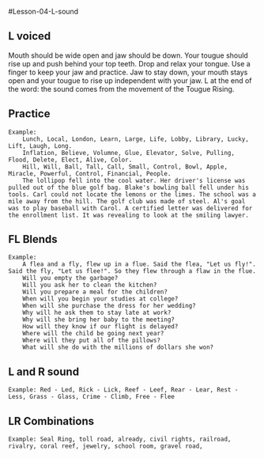 #Lesson-04-L-sound
## L voiced
Mouth should be wide open and jaw should be down. Your tougue should rise up and push behind your top teeth. Drop and relax your tongue. 
Use a finger to keep your jaw and practice.
Jaw to stay down, your mouth stays open and your tougue to rise up independent with your jaw. 
L at the end of the word: the sound comes from the movement of the Tougue Rising.
## Practice
	Example: 
		Lunch, Local, London, Learn, Large, Life, Lobby, Library, Lucky, Lift, Laugh, Long.
		Inflation, Believe, Volumne, Glue, Elevator, Solve, Pulling, Flood, Delete, Elect, Alive, Color.
		Hill, Will, Ball, Tall, Call, Small, Control, Bowl, Apple, Miracle, Powerful, Control, Financial, People.
		The lollipop fell into the cool water. Her driver's license was pulled out of the blue golf bag. Blake's bowling ball fell under his tools. Carl could not locate the lemons or the limes. The school was a mile away from the hill. The golf club was made of steel. Al's goal was to play baseball with Carol. A certified letter was delivered for the enrollment list. It was revealing to look at the smiling lawyer.
## FL Blends
	Example: 
		A flea and a fly, flew up in a flue. Said the flea, "Let us fly!". Said the fly, "Let us flee!". So they flew through a flaw in the flue. 
		Will you empty the garbage?
		Will you ask her to clean the kitchen?
		Will you prepare a meal for the children?
		When will you begin your studies at college?
		When will she purchase the dress for her wedding?
		Why will he ask them to stay late at work? 
		Why will she bring her baby to the meeting?
		How will they know if our flight is delayed?
		Where will the child be going next year?
		Where will they put all of the pillows?
		What will she do with the millions of dollars she won?
## L and R sound
	Example: Red - Led, Rick - Lick, Reef - Leef, Rear - Lear, Rest - Less, Grass - Glass, Crime - Climb, Free - Flee

## LR Combinations
	Example: Seal Ring, toll road, already, civil rights, railroad, rivalry, coral reef, jewelry, school room, gravel road,  
